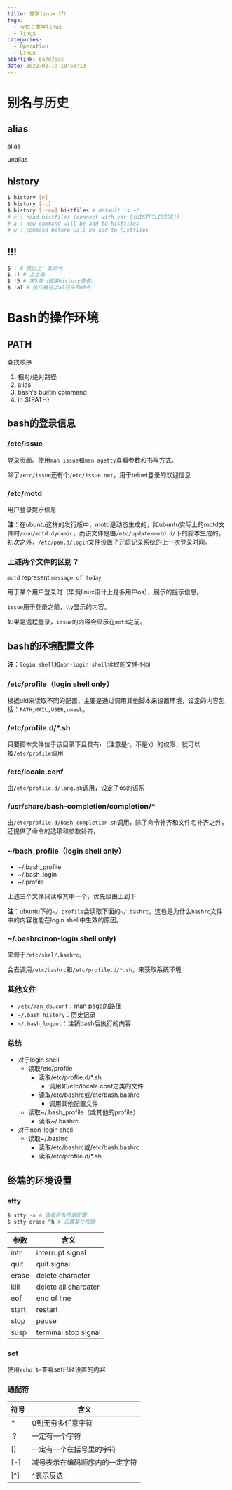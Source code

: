 ```yaml
---
title: 重学linux（7）
tags:
  - 专栏：重学linux
  - linux
categories:
  - Operation
  - Linux
abbrlink: 6a7d7eac
date: 2022-02-10 19:58:13
---
```


# 别名与历史

## alias

alias

unalias

## history

```bash
$ history [n]
$ history [-c]
$ history [-raw] histfiles # default is ~/.
# r : read histfiles (connect with var ${HISTFILESIZE})
# a : new command will be add to histfiles
# w : command before will be add to histfiles
```

## !!!

```bash
$ ! # 执行上一条命令
$ !! # 上上条
$ !5 # 第5条（使用history查看）
$ !al # 执行最近以al开头的命令
```

# Bash的操作环境

## PATH

查找顺序

1. 相对/绝对路径
2. alias
3. bash's builtin command
4. in ${PATH}

## bash的登录信息

### /etc/issue

登录页面。使用`man issue`和`man agetty`查看参数和书写方式。

除了`/etc/issue`还有个`/etc/issue.net`，用于telnet登录的欢迎信息

### /etc/motd

用户登录提示信息

**注**：在ubuntu这样的发行版中，motd是动态生成的，如ubuntu实际上的motd文件时`/run/motd.dynamic`，而该文件是由`/etc/update-motd.d/`下的脚本生成的，初次之外，`/etc/pam.d/login`文件设置了开启记录系统的上一次登录时间。

### 上述两个文件的区别？

`motd` represent `message of today`

用于某个用户登录时（毕竟linux设计上是多用户os），展示的提示信息。

`issue`用于登录之前，tty显示的内容。

如果是远程登录，`issue`的内容会显示在`motd`之前。

## bash的环境配置文件

**注**：`login shell`和`non-login shell`读取的文件不同

### /etc/profile（login shell only）

根据uid来读取不同的配置，主要是通过调用其他脚本来设置环境，设定的内容包括：`PATH,MAIL,USER,umask`。

### /etc/profile.d/*.sh

只要脚本文件位于该目录下且具有`r`（注意是r，不是x）的权限，就可以被`/etc/profile`调用

### /etc/locale.conf

由`/etc/profile.d/lang.sh`调用，设定了os的语系

### /usr/share/bash-completion/completion/*

由`/etc/profile.d/bash_completion.sh`调用，除了命令补齐和文件名补齐之外，还提供了命令的选项和参数补齐。

### ~/bash_profile（login shell only）

- ~/.bash_profile
- ~/.bash_login
- ~/.profile

上述三个文件只读取其中一个，优先级由上到下

**注**：ubuntu下的`~/.profile`会读取下面的`~/.bashrc`，这也是为什么`bashrc`文件中的内容也能在login shell中生效的原因。

### ~/.bashrc(non-login shell only)

来源于`/etc/skel/.bashrc`。

会去调用`/etc/bashrc`和`/etc/profile.d/*.sh`，来获取系统环境

### 其他文件

- `/etc/man_db.conf`：man page的路径
- `~/.bash_history`：历史记录
- `~/.bash_logout`：注销bash后执行的内容

### 总结

- 对于login shell
  - 读取/etc/profile
    - 读取/etc/proflie.d/*.sh
      - 调用如/etc/locale.conf之类的文件
    - 读取/etc/bashrc或/etc/bash.bashrc
      - 调用其他配置文件
  - 读取~/.bash_profile（或其他的profile）
    - 读取~/.bashrc
- 对于non-login shell
  - 读取~/.bashrc
    - 读取/etc/bashrc或/etc/bash.bashrc
    - 读取/etc/profile.d/*.sh

## 终端的环境设置

### stty

```bash
$ stty -a # 查看所有终端配置
$ stty erase ^h # 设置某个按键
```

| 参数  | 含义                 |
| ----- | -------------------- |
| intr  | interrupt signal     |
| quit  | quit signal          |
| erase | delete character     |
| kill  | delete all charcater |
| eof   | end of line          |
| start | restart              |
| stop  | pause                |
| susp  | terminal stop signal |

### set

使用`echo $-`查看set已经设置的内容

### 通配符

| 符号 | 含义                           |
| ---- | ------------------------------ |
| *    | 0到无穷多任意字符              |
| ？   | 一定有一个字符                 |
| []   | 一定有一个在括号里的字符       |
| [-]  | 减号表示在编码顺序内的一定字符 |
| [^]  | ^表示反选                      |

